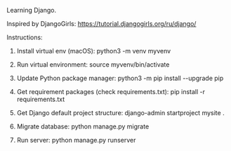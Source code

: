 Learning Django.

Inspired by DjangoGirls:
https://tutorial.djangogirls.org/ru/django/

Instructions:
1) Install virtual env (macOS):
python3 -m venv myvenv

2) Run virtual environment:
source myvenv/bin/activate

3) Update Python package manager:
python3 -m pip install --upgrade pip

4) Get requirement packages (check requirements.txt):
pip install -r requirements.txt

5) Get Django default project structure:
django-admin startproject mysite .

6) Migrate database:
python manage.py migrate

7) Run server:
python manage.py runserver